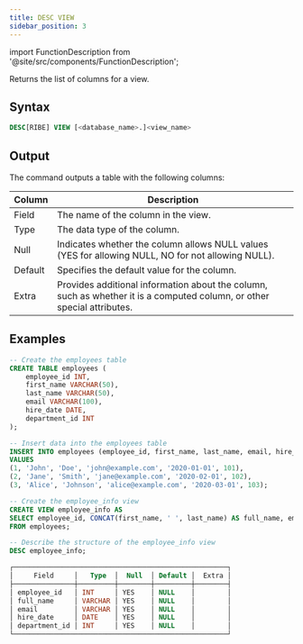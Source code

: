 ```yaml
---
title: DESC VIEW
sidebar_position: 3
---
```

import FunctionDescription from '@site/src/components/FunctionDescription';

<FunctionDescription description="Introduced or updated: v1.2.383"/>

Returns the list of columns for a view.

## Syntax

```sql
DESC[RIBE] VIEW [<database_name>.]<view_name>
```

## Output

The command outputs a table with the following columns:

| Column  | Description                                                                                                             |
|---------|-------------------------------------------------------------------------------------------------------------------------|
| Field   | The name of the column in the view.                                                                                     |
| Type    | The data type of the column.                                                                                            |
| Null    | Indicates whether the column allows NULL values (YES for allowing NULL, NO for not allowing NULL).                      |
| Default | Specifies the default value for the column.                                                                             |
| Extra   | Provides additional information about the column, such as whether it is a computed column, or other special attributes. |

## Examples

```sql
-- Create the employees table
CREATE TABLE employees (
    employee_id INT,
    first_name VARCHAR(50),
    last_name VARCHAR(50),
    email VARCHAR(100),
    hire_date DATE,
    department_id INT
);

-- Insert data into the employees table
INSERT INTO employees (employee_id, first_name, last_name, email, hire_date, department_id)
VALUES
(1, 'John', 'Doe', 'john@example.com', '2020-01-01', 101),
(2, 'Jane', 'Smith', 'jane@example.com', '2020-02-01', 102),
(3, 'Alice', 'Johnson', 'alice@example.com', '2020-03-01', 103);

-- Create the employee_info view
CREATE VIEW employee_info AS
SELECT employee_id, CONCAT(first_name, ' ', last_name) AS full_name, email, hire_date, department_id
FROM employees;

-- Describe the structure of the employee_info view
DESC employee_info;

┌─────────────────────────────────────────────────────┐
│     Field     │   Type  │  Null  │ Default │  Extra │
├───────────────┼─────────┼────────┼─────────┼────────┤
│ employee_id   │ INT     │ YES    │ NULL    │        │
│ full_name     │ VARCHAR │ YES    │ NULL    │        │
│ email         │ VARCHAR │ YES    │ NULL    │        │
│ hire_date     │ DATE    │ YES    │ NULL    │        │
│ department_id │ INT     │ YES    │ NULL    │        │
└─────────────────────────────────────────────────────┘
```